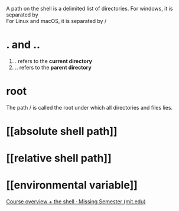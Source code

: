 A path on the shell is a delimited list of directories.
For windows, it is separated by \
For Linux and macOS, it is separated by /


# . and ..
1. . refers to the **current directory**
2. .. refers to the **parent directory**
# root 
The path / is called the root under which all directories and files lies.  <!--SR:!2023-03-23,11,250!2023-03-16,3,250-->

# [[absolute shell path]] 
# [[relative shell path]]


# [[environmental variable]]



[Course overview + the shell · Missing Semester (mit.edu)](https://missing.csail.mit.edu/2020/course-shell/)